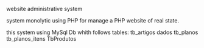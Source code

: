 website administrative system

system monolytic using PHP for manage a PHP website of real state.

this system using MySql Db whith follows tables:
tb_artigos
dados
tb_planos
tb_planos_itens
TbProdutos
